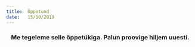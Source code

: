 ```yaml
---
title:  Õppetund
date:   15/10/2019
---
```


### <center>Me tegeleme selle õppetükiga. Palun proovige hiljem uuesti.</center>